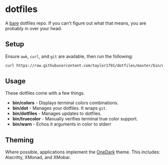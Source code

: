 dotfiles
========
A [bare](https://www.atlassian.com/git/tutorials/dotfiles) dotfiles repo. If you
can't figure out what that means, you are probably in over your head.

Setup
-----
Ensure `awk`, `curl`, and  `git` are available, then run the following:

```bash
curl https://raw.githubusercontent.com/taylor1791/dotfiles/master/bin/dot | bash`
```

Usage
-----
These dotfiles come with a few things.

 * **bin/colors** - Displays terminal colors combinations.
 * **bin/dot** - Manages your dotfiles. It wraps `git`.
 * **bin/dotfiles** - Manages updates to dotfiles.
 * **bin/truecolor** - Manually verifies terminal true color support.
 * **bin/warn** - Echos it arguments in color to stderr

Theming
-------
Where possible, applications implement the
[OneDark](https://github.com/joshdick/onedark.vim) theme. This includes:
Alacritty, XMonad, and XMobar.
